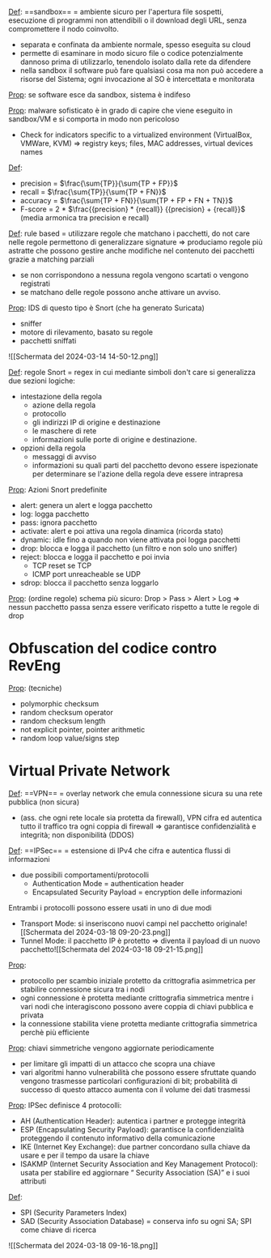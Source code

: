 <u>Def</u>: ==sandbox== = ambiente sicuro per l'apertura file sospetti, esecuzione di programmi non attendibili o il download degli URL, senza compromettere il nodo coinvolto.
- separata e confinata da ambiente normale, spesso eseguita su cloud
- permette di esaminare in modo sicuro file o codice potenzialmente dannoso prima di utilizzarlo, tenendolo isolato dalla rete da difendere
- nella sandbox il software può fare qualsiasi cosa ma non può accedere a risorse del Sistema; ogni invocazione al SO è intercettata e monitorata

<u>Prop</u>: se software esce da sandbox, sistema è indifeso

<u>Prop</u>: malware sofisticato è in grado di capire che viene eseguito in sandbox/VM e si comporta in modo non pericoloso
- Check for indicators specific to a virtualized environment (VirtualBox, VMWare, KVM)
	=> registry keys; files, MAC addresses, virtual devices names

<u>Def</u>:
- precision = $\frac{\sum{TP}}{\sum{TP + FP}}$
- recall = $\frac{\sum{TP}}{\sum{TP + FN}}$
- accuracy = $\frac{\sum{TP + FN}}{\sum{TP + FP + FN + TN}}$
- F-score = 2 * $\frac{{precision} * {recall}} {{precision} + {recall}}$  (media armonica tra precision e recall)


<u>Def</u>: rule based = utilizzare regole che matchano i pacchetti, do not care nelle regole permettono di generalizzare signature
=> produciamo regole più astratte che possono gestire anche modifiche nel contenuto dei pacchetti grazie a matching parziali

- se non corrispondono a nessuna regola vengono scartati o vengono registrati
- se matchano delle regole possono anche attivare un avviso.

<u>Prop</u>: IDS di questo tipo è Snort (che ha generato Suricata)
- sniffer
- motore di rilevamento, basato su regole
- pacchetti sniffati

![[Schermata del 2024-03-14 14-50-12.png]]

<u>Def</u>: regole Snort = regex in cui mediante simboli don't care si generalizza
 due sezioni logiche:
 - intestazione della regola
	 - azione della regola
	 - protocollo
	 - gli indirizzi IP di origine e destinazione
	 - le maschere di rete
	 - informazioni sulle porte di origine e destinazione.
 - opzioni della regola
	 - messaggi di avviso
	 - informazioni su quali parti del pacchetto devono essere ispezionate per determinare se l'azione della regola deve essere intrapresa

<u>Prop</u>: Azioni Snort predefinite
- alert: genera un alert e logga pacchetto
- log: logga pacchetto
- pass: ignora pacchetto
- activate: alert e poi attiva una regola dinamica (ricorda stato)
- dynamic: idle fino a quando non viene attivata poi logga pacchetti
- drop: blocca e logga il pacchetto (un filtro e non solo uno sniffer)
- reject: blocca e logga il pacchetto e poi invia
	- TCP reset se TCP
	- ICMP port unreacheable se UDP
- sdrop: blocca il pacchetto senza loggarlo

<u>Prop</u>: (ordine regole)
schema più sicuro:  Drop > Pass > Alert > Log
	=> nessun pacchetto passa senza essere verificato rispetto a tutte le regole di drop


# Obfuscation del codice contro RevEng

<u>Prop</u>: (tecniche)
- polymorphic checksum
- random checksum operator
- random checksum length
- not explicit pointer, pointer arithmetic
- random loop value/signs step


# Virtual Private Network

<u>Def</u>: ==VPN== = overlay network che emula connessione sicura su una rete pubblica (non sicura)
- (ass. che ogni rete locale sia protetta da firewall), VPN cifra ed autentica tutto il traffico tra ogni coppia di firewall => garantisce confidenzialità e integrità; non disponibilità (DDOS)

<u>Def</u>: ==IPSec== = estensione di IPv4 che cifra e autentica flussi di informazioni
- due possibili comportamenti/protocolli
	- Authentication Mode = authentication header
	- Encapsulated Security Payload = encryption delle informazioni

Entrambi i protocolli possono essere usati in uno di due modi
- Transport Mode: si inseriscono nuovi campi nel pacchetto originale![[Schermata del 2024-03-18 09-20-23.png]]
- Tunnel Mode: il pacchetto IP è protetto => diventa il payload di un nuovo pacchetto![[Schermata del 2024-03-18 09-21-15.png]]


<u>Prop</u>: 
- protocollo per scambio iniziale protetto da crittografia asimmetrica per stabilire connessione sicura tra i nodi
- ogni connessione è protetta mediante crittografia simmetrica mentre i vari nodi che interagiscono possono avere coppia di chiavi pubblica e privata
- la connessione stabilita viene protetta mediante crittografia simmetrica perchè più efficiente

<u>Prop</u>: chiavi simmetriche vengono aggiornate periodicamente
- per limitare gli impatti di un attacco che scopra una chiave
- vari algoritmi hanno vulnerabilità che possono essere sfruttate quando vengono trasmesse particolari configurazioni di bit; probabilità di successo di questo attacco aumenta con il volume dei dati trasmessi

<u>Prop</u>: IPSec definisce 4 protocolli:
- AH (Authentication Header): autentica i partner e protegge integrità
- ESP (Encapsulating Security Payload): garantisce la confidenzialità proteggendo il contenuto informativo della comunicazione
-  IKE (Internet Key Exchange): due partner concordano sulla chiave da usare e per il tempo da usare la chiave
- ISAKMP (Internet Security Association and Key Management Protocol): usata per stabilire ed aggiornare “ Security Association (SA)” e i suoi attributi


<u>Def</u>:
- SPI (Security Parameters Index)
- SAD (Security Association Database) = conserva info su ogni SA; SPI come chiave di ricerca

![[Schermata del 2024-03-18 09-16-18.png]]




